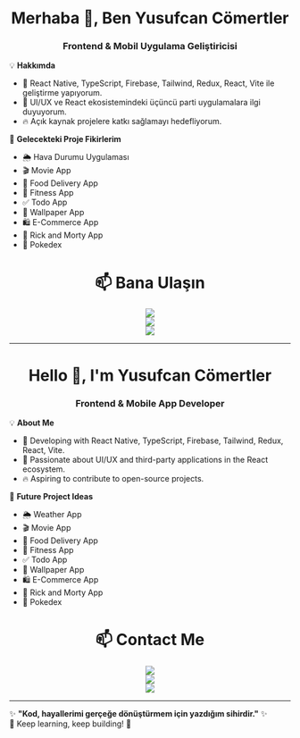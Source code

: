 <h1 align="center">Merhaba 👋, Ben Yusufcan Cömertler</h1>
<h3 align="center">Frontend & Mobil Uygulama Geliştiricisi</h3>

💡 **Hakkımda**  
- 🚀 React Native, TypeScript, Firebase, Tailwind, Redux, React, Vite ile geliştirme yapıyorum.  
- 🎨 UI/UX ve React ekosistemindeki üçüncü parti uygulamalara ilgi duyuyorum.  
- 🔥 Açık kaynak projelere katkı sağlamayı hedefliyorum.  

📌 **Gelecekteki Proje Fikirlerim**  
- 🌦️ Hava Durumu Uygulaması  
- 🎬 Movie App  
- 🍔 Food Delivery App  
- 💪 Fitness App  
- ✅ Todo App  
- 🎨 Wallpaper App  
- 🛍️ E-Commerce App  
- 🔬 Rick and Morty App  
- 🐉 Pokedex  



<h1 align="center">📫 Bana Ulaşın</h1>  
<div align="center">
  <a href="https://www.linkedin.com/in/cancomertler">
    <img src="https://img.shields.io/badge/LinkedIn-%230077B5.svg?&style=for-the-badge&logo=linkedin&logoColor=white" />
  </a>
  <br>
  <a href="https://x.com/cancomertlerr">
    <img src="https://img.shields.io/badge/X-%231DA1F2.svg?&style=for-the-badge&logo=twitter&logoColor=white" />
  </a>
  <br>
  <a href="mailto:yusufcomertler@gmail.com">
    <img src="https://img.shields.io/badge/Email-D14836?style=for-the-badge&logo=gmail&logoColor=white" />
  </a>
</div>


---

<h1 align="center">Hello 👋, I'm Yusufcan Cömertler</h1>
<h3 align="center">Frontend & Mobile App Developer</h3>

💡 **About Me**  
- 🚀 Developing with React Native, TypeScript, Firebase, Tailwind, Redux, React, Vite.  
- 🎨 Passionate about UI/UX and third-party applications in the React ecosystem.  
- 🔥 Aspiring to contribute to open-source projects.  

📌 **Future Project Ideas**  
- 🌦️ Weather App  
- 🎬 Movie App  
- 🍔 Food Delivery App  
- 💪 Fitness App  
- ✅ Todo App  
- 🎨 Wallpaper App  
- 🛍️ E-Commerce App  
- 🔬 Rick and Morty App  
- 🐉 Pokedex  
  


<h1 align="center">📫 Contact Me</h1>  
<div align="center">
    <a href="https://www.linkedin.com/in/cancomertler">
    <img src="https://img.shields.io/badge/LinkedIn-%230077B5.svg?&style=for-the-badge&logo=linkedin&logoColor=white" />
  </a>
  <br>
  <a href="https://x.com/cancomertlerr">
    <img src="https://img.shields.io/badge/X-%231DA1F2.svg?&style=for-the-badge&logo=twitter&logoColor=white" />
  </a>
  <br>
  <a href="mailto:yusufcomertler@gmail.com">
    <img src="https://img.shields.io/badge/Email-D14836?style=for-the-badge&logo=gmail&logoColor=white" />
  </a>
</div>

---

✨ **"Kod, hayallerimi gerçeğe dönüştürmem için yazdığım sihirdir."** ✨  
🚀 Keep learning, keep building! 🚀  
